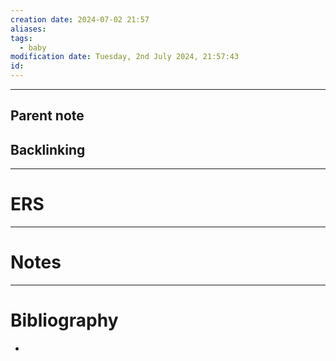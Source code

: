 ```yaml
---
creation date: 2024-07-02 21:57
aliases: 
tags:
  - baby
modification date: Tuesday, 2nd July 2024, 21:57:43
id:
---
```

--- 
## Parent note

## Backlinking


---
# ERS


---
# Notes


---
# Bibliography
+ 